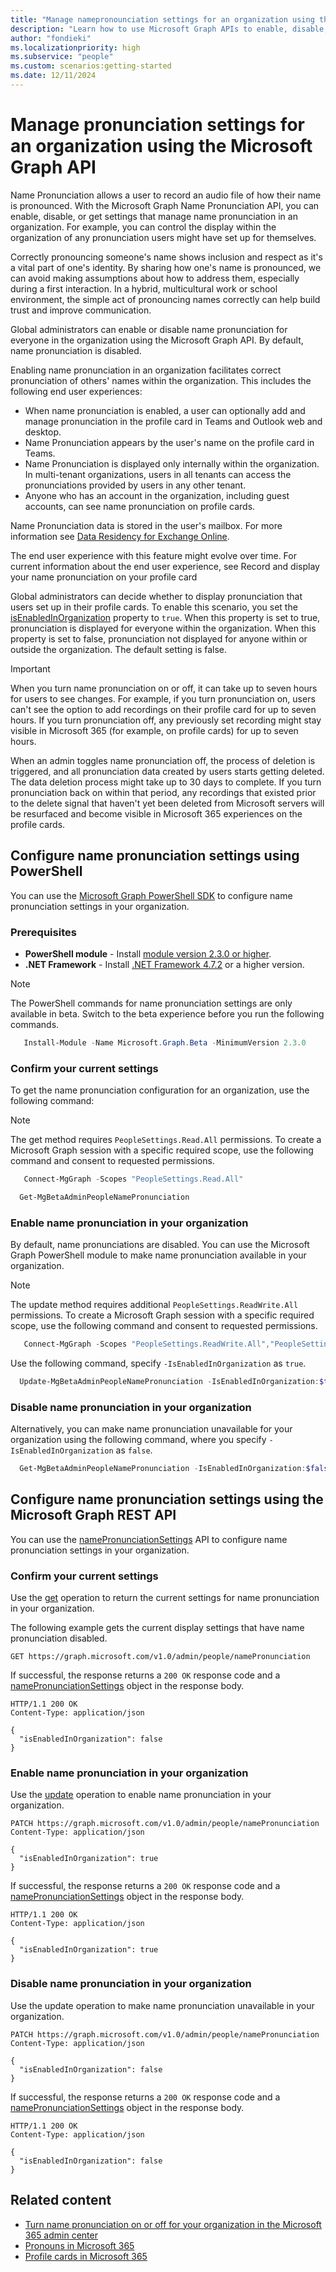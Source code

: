 ```yaml
---
title: "Manage namepronounciation settings for an organization using the Microsoft Graph API"
description: "Learn how to use Microsoft Graph APIs to enable, disable, or get settings that manage name pronunciation in an organization."
author: "fondieki"
ms.localizationpriority: high
ms.subservice: "people"
ms.custom: scenarios:getting-started
ms.date: 12/11/2024
---
```


# Manage pronunciation settings for an organization using the Microsoft Graph API

Name Pronunciation allows a user to record an audio file of how their name is pronounced. With the Microsoft Graph Name Pronunciation API, you can enable, disable, or get settings that manage name pronunciation in an organization. For example, you can control the display within the organization of any pronunciation users might have set up for themselves. 

Correctly pronouncing someone's name shows inclusion and respect as it's a vital part of one's identity. By sharing how one's name is pronounced, we can avoid making assumptions about how to address them, especially during a first interaction. In a hybrid, multicultural work or school environment, the simple act of pronouncing names correctly can help build trust and improve communication. 

Global administrators can enable or disable name pronunciation for everyone in the organization using the Microsoft Graph API. By default, name pronunciation is disabled. 

Enabling name pronunciation in an organization facilitates correct pronunciation of others' names within the organization. This includes the following end user experiences: 

- When name pronunciation is enabled, a user can optionally add and manage pronunciation in the profile card in Teams and Outlook web and desktop. 
- Name Pronunciation appears by the user's name on the profile card in Teams. 
- Name Pronunciation is displayed only internally within the organization. In multi-tenant organizations, users in all tenants can access the pronunciations provided by users in any other tenant. 
- Anyone who has an account in the organization, including guest accounts, can see name pronunciation on profile cards. 

Name Pronunciation data is stored in the user's mailbox. For more information see [Data Residency for Exchange Online](https://learn.microsoft.com/en-us/microsoft-365/enterprise/m365-dr-workload-exo?view=o365-worldwide#how-can-i-determine-customer-data-location).

The end user experience with this feature might evolve over time. For current information about the end user experience, see Record and display your name pronunciation on your profile card 

Global administrators can decide whether to display pronunciation that users set up in their profile cards. To enable this scenario, you set the [isEnabledInOrganization](https://learn.microsoft.com/en-us/graph/api/resources/namepronunciationsettings?view=graph-rest-beta) property to `true`. When this property is set to true, pronunciation is displayed for everyone within the organization. When this property is set to false, pronunciation not displayed for anyone within or outside the organization. The default setting is false.

> [!IMPORTANT]
> When you turn name pronunciation on or off, it can take up to seven hours for users to see changes. For example, if you turn pronunciation on, users can't see the option to add recordings on their profile card for up to seven hours. If you turn pronunciation off, any previously set recording might stay visible in Microsoft 365 (for example, on profile cards) for up to seven hours. 
>
> When an admin toggles name pronunciation off, the process of deletion is triggered, and all pronunciation data created by users starts getting deleted. The data deletion process might take up to 30 days to complete. If you turn pronunciation back on within that period, any recordings that existed prior to the delete signal that haven't yet been deleted from Microsoft servers will be resurfaced and become visible in Microsoft 365 experiences on the profile cards.

## Configure name pronunciation settings using PowerShell

You can use the [Microsoft Graph PowerShell SDK](/powershell/microsoftgraph/installation) to configure name pronunciation settings in your organization.

### Prerequisites

- **PowerShell module** - Install [module version 2.3.0 or higher](https://www.powershellgallery.com/packages/Microsoft.Graph).
- **.NET Framework** - Install [.NET Framework 4.7.2](https://dotnet.microsoft.com/download/dotnet-framework) or a higher version.

> [!NOTE]
> The PowerShell commands for name pronunciation settings are only available in beta. Switch to the beta experience before you run the following commands.
>
> ```powershell
>    Install-Module -Name Microsoft.Graph.Beta -MinimumVersion 2.3.0
> ```

### Confirm your current settings

To get the name pronunciation configuration for an organization, use the following command:

> [!NOTE]
> The get method requires `PeopleSettings.Read.All` permissions. To create a Microsoft Graph session with a specific required scope, use the following command and consent to requested permissions.
>
> ```powershell
>    Connect-MgGraph -Scopes "PeopleSettings.Read.All"
>

```powershell
  Get-MgBetaAdminPeopleNamePronunciation 
```

### Enable name pronunciation in your organization

By default, name pronunciations are disabled. You can use the Microsoft Graph PowerShell module to make name pronunciation available in your organization.

> [!NOTE]
> The update method requires additional `PeopleSettings.ReadWrite.All` permissions. To create a Microsoft Graph session with a specific required scope, use the following command and consent to requested permissions.
>
> ```powershell
>    Connect-MgGraph -Scopes "PeopleSettings.ReadWrite.All","PeopleSettings.Read.All"
> ```

Use the following command, specify `-IsEnabledInOrganization` as `true`.

```powershell
  Update-MgBetaAdminPeopleNamePronunciation -IsEnabledInOrganization:$true
```

### Disable name pronunciation in your organization

Alternatively, you can make name pronunciation unavailable for your organization using the following command, where you specify `-IsEnabledInOrganization` as `false`.

```powershell
  Get-MgBetaAdminPeopleNamePronunciation -IsEnabledInOrganization:$false
```

## Configure name pronunciation settings using the Microsoft Graph REST API

You can use the [namePronunciationSettings](/graph/api/resources/namepronunciationsettings?view=graph-rest-beta&preserve-view=true) API to configure name pronunciation settings in your organization.

### Confirm your current settings

Use the [get](/graph/api/namepronunciationsettings-get?view=graph-rest-beta&preserve-view=true) operation to return the current settings for name pronunciation in your organization.

The following example gets the current display settings that have name pronunciation disabled.

``` http
GET https://graph.microsoft.com/v1.0/admin/people/namePronunciation
```

If successful, the response returns a `200 OK` response code and a [namePronunciationSettings](/graph/api/namepronunciationsettings-get?view=graph-rest-beta&preserve-view=true) object in the response body.

``` http
HTTP/1.1 200 OK
Content-Type: application/json

{
  "isEnabledInOrganization": false
}
```

### Enable name pronunciation in your organization

Use the [update](/graph/api/namepronunciationsettings-update?view=graph-rest-beta&preserve-view=true) operation to enable name pronunciation in your organization.

``` http
PATCH https://graph.microsoft.com/v1.0/admin/people/namePronunciation
Content-Type: application/json

{
  "isEnabledInOrganization": true
}
```

If successful, the response returns a `200 OK` response code and a [namePronunciationSettings](/graph/api/resources/namepronunciationsettings?view=graph-rest-beta&preserve-view=true) object in the response body.

``` http
HTTP/1.1 200 OK
Content-Type: application/json

{
  "isEnabledInOrganization": true
}
```

### Disable name pronunciation in your organization

Use the update operation to make name pronunciation unavailable in your organization.

``` http
PATCH https://graph.microsoft.com/v1.0/admin/people/namePronunciation
Content-Type: application/json

{
  "isEnabledInOrganization": false
}
```

If successful, the response returns a `200 OK` response code and a [namePronunciationSettings](/graph/api/resources/namepronunciationsettings?view=graph-rest-beta&preserve-view=true) object in the response body.

``` http
HTTP/1.1 200 OK
Content-Type: application/json

{
  "isEnabledInOrganization": false
}
```

## Related content

- [Turn name pronunciation on or off for your organization in the Microsoft 365 admin center](/microsoft-365/admin/add-users/turn-pronouns-on-or-off)
- [Pronouns in Microsoft 365](https://support.microsoft.com/topic/232c3bfb-a947-4310-86db-b22d63663d85)
- [Profile cards in Microsoft 365](https://support.microsoft.com/en-us/office/profile-cards-in-microsoft-365-e80f931f-5fc4-4a59-ba6e-c1e35a85b501)
